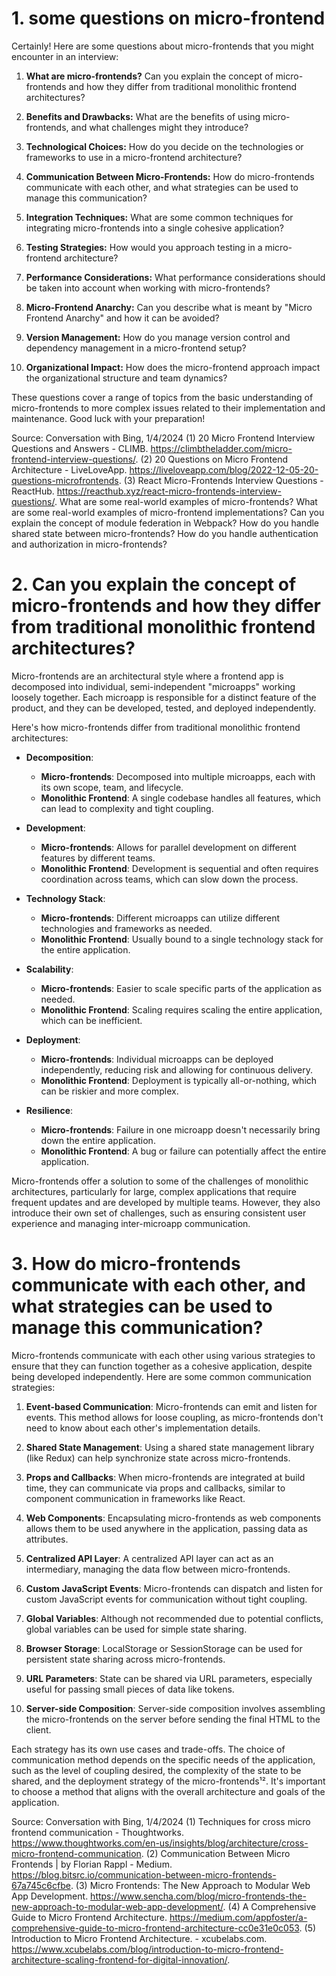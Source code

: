 # 1. some questions on micro-frontend

Certainly! Here are some questions about micro-frontends that you might encounter in an interview:

1. **What are micro-frontends?**
   Can you explain the concept of micro-frontends and how they differ from traditional monolithic frontend architectures?

2. **Benefits and Drawbacks:**
   What are the benefits of using micro-frontends, and what challenges might they introduce?

3. **Technological Choices:**
   How do you decide on the technologies or frameworks to use in a micro-frontend architecture?

4. **Communication Between Micro-Frontends:**
   How do micro-frontends communicate with each other, and what strategies can be used to manage this communication?

5. **Integration Techniques:**
   What are some common techniques for integrating micro-frontends into a single cohesive application?

6. **Testing Strategies:**
   How would you approach testing in a micro-frontend architecture?

7. **Performance Considerations:**
   What performance considerations should be taken into account when working with micro-frontends?

8. **Micro-Frontend Anarchy:**
   Can you describe what is meant by "Micro Frontend Anarchy" and how it can be avoided?

9. **Version Management:**
   How do you manage version control and dependency management in a micro-frontend setup?

10. **Organizational Impact:**
    How does the micro-frontend approach impact the organizational structure and team dynamics?

These questions cover a range of topics from the basic understanding of micro-frontends to more complex issues related to their implementation and maintenance. Good luck with your preparation!

Source: Conversation with Bing, 1/4/2024
(1) 20 Micro Frontend Interview Questions and Answers - CLIMB. https://climbtheladder.com/micro-frontend-interview-questions/.
(2) 20 Questions on Micro Frontend Architecture - LiveLoveApp. https://liveloveapp.com/blog/2022-12-05-20-questions-microfrontends.
(3) React Micro-Frontends Interview Questions - ReactHub. https://reacthub.xyz/react-micro-frontends-interview-questions/.
What are some real-world examples of micro-frontends?
What are some real-world examples of micro-frontend implementations?
Can you explain the concept of module federation in Webpack?
How do you handle shared state between micro-frontends?
How do you handle authentication and authorization in micro-frontends?


# 2. Can you explain the concept of micro-frontends and how they differ from traditional monolithic frontend architectures?
Micro-frontends are an architectural style where a frontend app is decomposed into individual, semi-independent "microapps" working loosely together. Each microapp is responsible for a distinct feature of the product, and they can be developed, tested, and deployed independently.

Here's how micro-frontends differ from traditional monolithic frontend architectures:

- **Decomposition**:
  - **Micro-frontends**: Decomposed into multiple microapps, each with its own scope, team, and lifecycle.
  - **Monolithic Frontend**: A single codebase handles all features, which can lead to complexity and tight coupling.

- **Development**:
  - **Micro-frontends**: Allows for parallel development on different features by different teams.
  - **Monolithic Frontend**: Development is sequential and often requires coordination across teams, which can slow down the process.

- **Technology Stack**:
  - **Micro-frontends**: Different microapps can utilize different technologies and frameworks as needed.
  - **Monolithic Frontend**: Usually bound to a single technology stack for the entire application.

- **Scalability**:
  - **Micro-frontends**: Easier to scale specific parts of the application as needed.
  - **Monolithic Frontend**: Scaling requires scaling the entire application, which can be inefficient.

- **Deployment**:
  - **Micro-frontends**: Individual microapps can be deployed independently, reducing risk and allowing for continuous delivery.
  - **Monolithic Frontend**: Deployment is typically all-or-nothing, which can be riskier and more complex.

- **Resilience**:
  - **Micro-frontends**: Failure in one microapp doesn't necessarily bring down the entire application.
  - **Monolithic Frontend**: A bug or failure can potentially affect the entire application.

Micro-frontends offer a solution to some of the challenges of monolithic architectures, particularly for large, complex applications that require frequent updates and are developed by multiple teams. However, they also introduce their own set of challenges, such as ensuring consistent user experience and managing inter-microapp communication.

# 3. How do micro-frontends communicate with each other, and what strategies can be used to manage this communication?

Micro-frontends communicate with each other using various strategies to ensure that they can function together as a cohesive application, despite being developed independently. Here are some common communication strategies:

1. **Event-based Communication**:
   Micro-frontends can emit and listen for events. This method allows for loose coupling, as micro-frontends don't need to know about each other's implementation details.

2. **Shared State Management**:
   Using a shared state management library (like Redux) can help synchronize state across micro-frontends.

3. **Props and Callbacks**:
   When micro-frontends are integrated at build time, they can communicate via props and callbacks, similar to component communication in frameworks like React.

4. **Web Components**:
   Encapsulating micro-frontends as web components allows them to be used anywhere in the application, passing data as attributes.

5. **Centralized API Layer**:
   A centralized API layer can act as an intermediary, managing the data flow between micro-frontends.

6. **Custom JavaScript Events**:
   Micro-frontends can dispatch and listen for custom JavaScript events for communication without tight coupling.

7. **Global Variables**:
   Although not recommended due to potential conflicts, global variables can be used for simple state sharing.

8. **Browser Storage**:
   LocalStorage or SessionStorage can be used for persistent state sharing across micro-frontends.

9. **URL Parameters**:
   State can be shared via URL parameters, especially useful for passing small pieces of data like tokens.

10. **Server-side Composition**:
    Server-side composition involves assembling the micro-frontends on the server before sending the final HTML to the client.

Each strategy has its own use cases and trade-offs. The choice of communication method depends on the specific needs of the application, such as the level of coupling desired, the complexity of the state to be shared, and the deployment strategy of the micro-frontends¹². It's important to choose a method that aligns with the overall architecture and goals of the application.

Source: Conversation with Bing, 1/4/2024
(1) Techniques for cross micro frontend communication - Thoughtworks. https://www.thoughtworks.com/en-us/insights/blog/architecture/cross-micro-frontend-communication.
(2) Communication Between Micro Frontends | by Florian Rappl - Medium. https://blog.bitsrc.io/communication-between-micro-frontends-67a745c6cfbe.
(3) Micro Frontends: The New Approach to Modular Web App Development. https://www.sencha.com/blog/micro-frontends-the-new-approach-to-modular-web-app-development/.
(4) A Comprehensive Guide to Micro Frontend Architecture. https://medium.com/appfoster/a-comprehensive-guide-to-micro-frontend-architecture-cc0e31e0c053.
(5) Introduction to Micro Frontend Architecture. - xcubelabs.com. https://www.xcubelabs.com/blog/introduction-to-micro-frontend-architecture-scaling-frontend-for-digital-innovation/.
